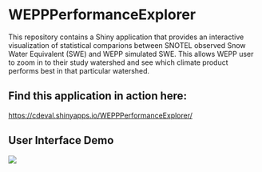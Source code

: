 # WEPPPerformanceExplorer

This repository contains a Shiny application that provides an interactive visualization
of statistical comparions between SNOTEL observed Snow Water Equivalent (SWE) and WEPP simulated SWE. This allows WEPP user to zoom in to their study watershed and see which climate product performs best in that particular watershed.

## Find this application in action here:

https://cdeval.shinyapps.io/WEPPPerformanceExplorer/

## User Interface Demo

![](https://github.com/devalc/comp_wepp_swe_AS/blob/master/gifs/swe.gif)

